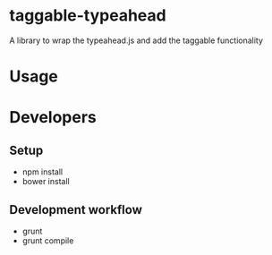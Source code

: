 taggable-typeahead
==================

A library to wrap the typeahead.js and add the taggable functionality

# Usage

# Developers

## Setup
- npm install
- bower install

## Development workflow

- grunt
- grunt compile